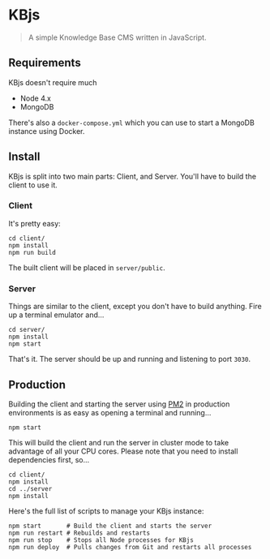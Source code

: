 # KBjs

> A simple Knowledge Base CMS written in JavaScript.

## Requirements

KBjs doesn't require much

* Node 4.x
* MongoDB

There's also a `docker-compose.yml` which you can use to start a MongoDB instance using Docker.

## Install

KBjs is split into two main parts: Client, and Server. You'll have to build the client to use it.

### Client

It's pretty easy:

```shell
cd client/
npm install
npm run build
```

The built client will be placed in `server/public`.

### Server

Things are similar to the client, except you don't have to build anything. Fire up a terminal emulator and…

```shell
cd server/
npm install
npm start
```

That's it. The server should be up and running and listening to port `3030`.

## Production

Building the client and starting the server using [PM2](https://github.com/Unitech/pm2) in production environments is as easy as opening a terminal and running…

```shell
npm start
```

This will build the client and run the server in cluster mode to take advantage of all your CPU cores. Please note that you need to install dependencies first, so…

```shell
cd client/
npm install
cd ../server
npm install
```

Here's the full list of scripts to manage your KBjs instance:

```shell
npm start       # Build the client and starts the server
npm run restart # Rebuilds and restarts
npm run stop    # Stops all Node processes for KBjs
npm run deploy  # Pulls changes from Git and restarts all processes
```
